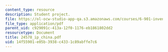 ```yaml
---
content_type: resource
description: Student project.
file: https://ol-ocw-studio-app-qa.s3.amazonaws.com/courses/6-901-inventions-and-patents-fall-2005/14f55901e05b3938c4331c89abffe7c6_24578_ip_china.pdf
file_type: application/pdf
parent_uid: c929091c-413a-12f0-1176-eb1861802dd2
resourcetype: Document
title: 24578_ip_china.pdf
uid: 14f55901-e05b-3938-c433-1c89abffe7c6
---
```


